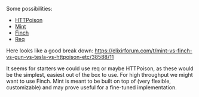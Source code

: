 Some possibilities: 
- [HTTPoison](https://github.com/edgurgel/httpoison)
- [Mint](https://github.com/elixir-mint/mint)
- [Finch](https://github.com/keathley/finch?tab=readme-ov-file)
- [Req](https://github.com/wojtekmach/req)


Here looks like a good break down: https://elixirforum.com/t/mint-vs-finch-vs-gun-vs-tesla-vs-httpoison-etc/38588/11

It seems for starters we could use req or maybe HTTPoison, as these would be the simplest, easiest out of the box to use. For high throughput we might want to use Finch. Mint is meant to be built on top of (very flexible, customizable) and may prove useful for a fine-tuned implementation.